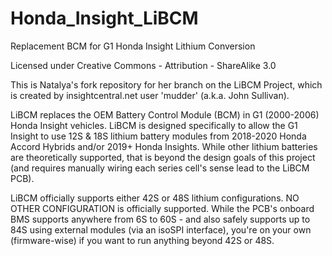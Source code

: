 # Honda_Insight_LiBCM
 Replacement BCM for G1 Honda Insight Lithium Conversion

Licensed under Creative Commons - Attribution - ShareAlike 3.0

This is Natalya's fork repository for her branch on the LiBCM Project, which is created by insightcentral.net user 'mudder' (a.k.a. John Sullivan).

LiBCM replaces the OEM Battery Control Module (BCM) in G1 (2000-2006) Honda Insight vehicles.  LiBCM is designed specifically to allow the G1 Insight to use 12S & 18S lithium battery modules from 2018-2020 Honda Accord Hybrids and/or 2019+ Honda Insights.  While other lithium batteries are theoretically supported, that is beyond the design goals of this project (and requires manually wiring each series cell's sense lead to the LiBCM PCB).

LiBCM officially supports either 42S or 48S lithium configurations.  NO OTHER CONFIGURATION is officially supported.  While the PCB's onboard BMS supports anywhere from 6S to 60S - and also safely supports up to 84S using external modules (via an isoSPI interface), you're on your own (firmware-wise) if you want to run anything beyond 42S or 48S.
